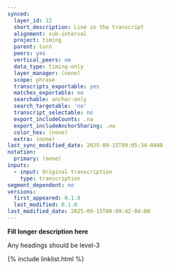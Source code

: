 ```yaml
---
synced:
  layer_id: 12
  short_description: Line in the transcript
  alignment: sub-interval
  project: timing
  parent: turn
  peers: yes
  vertical_peers: no
  data_type: timing-only
  layer_manager: (none)
  scope: phrase
  transcripts_exportable: yes
  matches_exportable: no
  searchable: anchor-only
  search_targetable: 'no'
  transcript_selectable: no
  export_includeCounts: .na
  export_includeAnchorSharing: .na
  color_hex: (none)
  extra: (none)
last_sync_modified_date: 2025-09-15T09:05:34-0400
notation:
  primary: (none)
inputs:
  - input: Original transcription
    type: transcription
segment_dependent: no
versions:
  first_appeared: 0.1.0
  last_modified: 0.1.0
last_modified_date: 2025-09-15T09:09:42-04:00
---
```


**Fill longer description here**

Any headings should be level-3


{% include linklist.html %}
